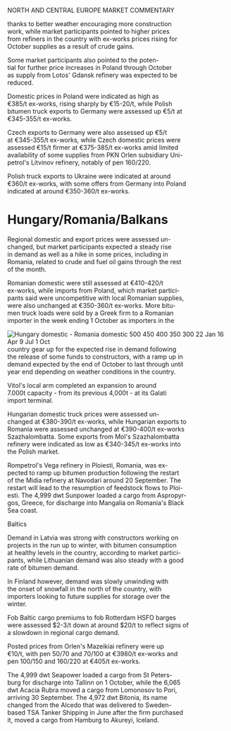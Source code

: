NORTH AND CENTRAL EUROPE MARKET COMMENTARY

 thanks to better weather encouraging more construction  
work, while market participants pointed to higher prices  
from refiners in the country with ex\-works prices rising for  
October supplies as a result of crude gains.

   
Some market participants also pointed to the poten\-  
tial for further price increases in Poland through October  
as supply from Lotos' Gdansk refinery was expected to be  
reduced.

   
Domestic prices in Poland were indicated as high as  
€385/t ex\-works, rising sharply by €15\-20/t, while Polish  
bitumen truck exports to Germany were assessed up €5/t at  
€345\-355/t ex\-works.

   
Czech exports to Germany were also assessed up €5/t  
at €345\-355/t ex\-works, while Czech domestic prices were  
assessed €15/t firmer at €375\-385/t ex\-works amid limited  
availability of some supplies from PKN Orlen subsidiary Uni\-  
petrol's Litvinov refinery, notably of pen 160/220\.

   
Polish truck exports to Ukraine were indicated at around  
€360/t ex\-works, with some offers from Germany into Poland  
indicated at around €350\-360/t ex\-works.

 Hungary/Romania/Balkans
=======================

   
Regional domestic and export prices were assessed un\-  
changed, but market participants expected a steady rise  
in demand as well as a hike in some prices, including in  
Romania, related to crude and fuel oil gains through the rest  
of the month.

   
Romanian domestic were still assessed at €410\-420/t  
ex\-works, while imports from Poland, which market partici\-  
pants said were uncompetitive with local Romanian supplies,  
were also unchanged at €350\-360/t ex\-works. More bitu\-  
men truck loads were sold by a Greek firm to a Romanian  
importer in the week ending 1 October as importers in the

 ![Hungary domestic - Romania domestic
500
450
400
350
300
22 Jan 16 Apr 9 Jul 1 Oct]()   
country gear up for the expected rise in demand following  
the release of some funds to constructors, with a ramp up in  
demand expected by the end of October to last through until  
year end depending on weather conditions in the country.

   
Vitol's local arm completed an expansion to around  
7\.000t capacity \- from its previous 4,000t \- at its Galati  
import terminal.

   
Hungarian domestic truck prices were assessed un\-  
changed at €380\-390/t ex\-works, while Hungarian exports to  
Romania were assessed unchanged at €390\-400/t ex\-works  
Szazhalombatta. Some exports from Mol's Szazhalombatta  
refinery were indicated as low as €340\-345/t ex\-works into  
the Polish market.

   
Rompetrol's Vega refinery in Ploiesti, Romania, was ex\-  
pected to ramp up bitumen production following the restart  
of the Midia refinery at Navodari around 20 September. The  
restart will lead to the resumption of feedstock flows to Ploi\-  
esti. The 4,999 dwt Sunpower loaded a cargo from Aspropyr\-  
gos, Greece, for discharge into Mangalia on Romania's Black  
Sea coast.

 Baltics

   
Demand in Latvia was strong with constructors working on  
projects in the run up to winter, with bitumen consumption  
at healthy levels in the country, according to market partici\-  
pants, while Lithuanian demand was also steady with a good  
rate of bitumen demand.

   
In Finland however, demand was slowly unwinding with  
the onset of snowfall in the north of the country, with  
importers looking to future supplies for storage over the  
winter.

   
Fob Baltic cargo premiums to fob Rotterdam HSFO barges  
were assessed $2\-3/t down at around $20/t to reflect signs of  
a slowdown in regional cargo demand.

   
Posted prices from Orlen's Mazeikiai refinery were up  
€10/t, with pen 50/70 and 70/100 at €3980/t ex\-works and  
pen 100/150 and 160/220 at €405/t ex\-works.

   
The 4,999 dwt Seapower loaded a cargo from St Peters\-  
burg for discharge into Tallinn on 1 October, while the 6,065  
dwt Acacia Rubra moved a cargo from Lomonosov to Pori,  
arriving 30 September. The 4,972 dwt Bitonia, its name  
changed from the Alcedo that was delivered to Sweden\-  
based TSA Tanker Shipping in June after the firm purchased  
it, moved a cargo from Hamburg to Akureyi, Iceland.



